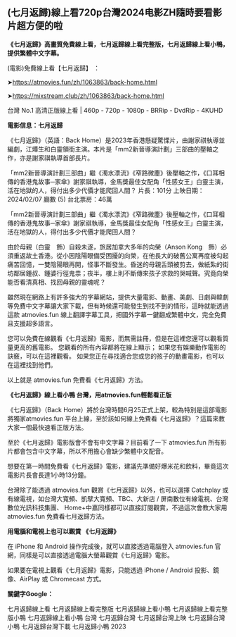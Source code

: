 ## (七月返歸)線上看720p台灣2024电影ZH隨時要看影片超方便的啦

**《七月返歸》高畫質免費線上看，七月返歸線上看完整版，七月返歸線上看小鴨，提供繁體中文字幕。**

(電影)免費線上看【七月返歸】 ：

➤https://atmovies.fun/zh/1063863/back-home.html

➤https://mixstream.club/zh/1063863/back-home.html

台灣 No.1 高清正版線上看 | 460p - 720p - 1080p - BRRip - DvdRip - 4KUHD

**電影信息：七月返歸**

《七月返歸》（英語：Back Home）是2023年香港懸疑驚慄片，由謝家祺執導並編劇，江𤒹生和白靈領銜主演。本片是「mm2新晉導演計劃」三部曲的壓軸之作，亦是謝家祺執導首部長片。

「mm2新晉導演計劃三部曲」繼《濁水漂流》《窄路微塵》後壓軸之作，《口耳相傳的香港鬼故事─家傘》謝家祺執導，金馬獎最佳女配角「性感女王」白靈主演，活在地獄的人，得付出多少代價才能爬回人間？
片長：101分 上映日期：2024/02/07 廳數 (5) 台北票房：46萬

「mm2新晉導演計劃三部曲」繼《濁水漂流》《窄路微塵》後壓軸之作，《口耳相傳的香港鬼故事─家傘》謝家祺執導，金馬獎最佳女配角「性感女王」白靈主演，活在地獄的人，得付出多少代價才能爬回人間？

由於母親（白靈　飾）自殺未遂，旅居加拿大多年的向榮（Anson Kong　飾）必須重返故土香港。從小因陰陽眼備受困擾的向榮，在他長大的破舊公寓再度被勾起痛苦回憶，一雙陰陽眼再開，怪事不斷發生。昏迷的母親舌頭被剪去，做紙紮的街坊鄰居鍾叔、鍾婆行徑鬼祟；夜半，樓上則不斷傳來孩子求救的哭喊聲。究竟向榮能否看清真相、找回母親的靈魂呢？

雖然現在網路上有許多強大的字幕網站，提供大量電影、動畫、美劇、日劇與韓劇等免費中文字幕讓大家下載，但有時候還可能發生到找不到的情形，這時就能透過這款 atmovies.fun 線上翻譯字幕工具，把國外字幕一鍵翻成繁體中文，完全免費且支援超多語言。

您可以免費在線觀看《七月返歸》電影，而無需註冊，但是在這裡您還可以觀看質量更高的舊電影。 您觀看的所有內容都將在線上顯示； 如果您有娛樂動作電影的訣竅，可以在這裡觀看。 如果您正在尋找適合您或您的孩子的動畫電影，也可以在這裡找到他們。

以上就是 atmovies.fun 免費看《七月返歸》方法。

**《七月返歸》線上看小鴨 台灣，用atmovies.fun輕鬆看正版**

《七月返歸》（Back Home）將於台灣時間6月25正式上架，較為特別是這部電影將獨家atmovies.fun 平台上線，至於該如何線上免費看《七月返歸》？這篇來教大家一個最快速看正版方法。

至於《七月返歸》電影版會不會有中文字幕？目前看了一下 atmovies.fun 所有影片都會包含中文字幕，所以不用擔心會缺少繁體中文配音。

想要在第一時間免費看《七月返歸》電影，建議先準備好爆米花和飲料，畢竟這次電影片長會長達1小時13分鐘。  

台灣除了能透過 atmovies.fun 觀賞《七月返歸》以外，也可以選擇 Catchplay 或有線電視，如台灣大寬頻、凱擘大寬頻、TBC、大新店 / 屏南數位有線電視、台灣數位光訊科技集團、 Home+中嘉同樣都可以直接訂閱觀賞，不過這次會教大家用 atmovies.fun 免費看七月返歸方法。

**用電腦和電視上也可以觀賞 《七月返歸》**

在 iPhone 和 Android 操作完成後，就可以直接透過電腦登入 atmovies.fun 官網，同樣是可以直接透過電腦大螢幕觀賞《七月返歸》電影。

如果要在電視上觀看《七月返歸》電影，只能透過 iPhone / Android 投影、鏡像、AirPlay 或 Chromecast 方式。


**關鍵字Google：**

七月返歸線上看
七月返歸線上看完整版
七月返歸線上看小鴨
七月返歸線上看完整版小鴨
七月返歸線上看小鴨 台灣
七月返歸台灣
七月返歸台灣上映
七月返歸台灣小鴨
七月返歸台灣下載
七月返歸小鴨 2023

